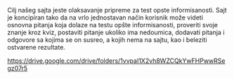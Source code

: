 
Cilj našeg sajta jeste olaksavanje pripreme za test opste informisanosti.
Sajt je koncipiran tako da na vrlo jednostavan način korisnik može videti osnovna pitanja koja dolaze na testu opšte informisanosti,
proveriti svoje znanje kroz kviz, postaviti pitanje ukoliko ima nedoumica, dodavati pitanja i odgovore sa kojima se on susreo,
a kojih nema na sajtu, kao i beleziti ostvarene rezultate.


https://drive.google.com/drive/folders/1vvpaI1X2vh8WZCQkYwFHPwwRSegz07r5
